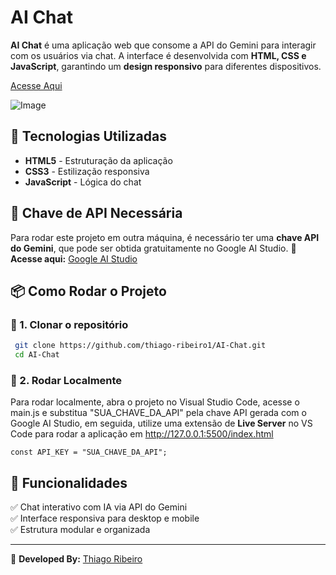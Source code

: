 # AI Chat

**AI Chat** é uma aplicação web que consome a API do Gemini para interagir com os usuários via chat. A interface é desenvolvida com **HTML, CSS e JavaScript**, garantindo um **design responsivo** para diferentes dispositivos.

[Acesse Aqui](https://ai-chat-app-online.vercel.app)

![Image](https://github.com/user-attachments/assets/0369daa3-c942-4136-9cda-5831699caa22)

## 🚀 Tecnologias Utilizadas
- **HTML5** - Estruturação da aplicação
- **CSS3** - Estilização responsiva
- **JavaScript** - Lógica do chat

## 🔑 Chave de API Necessária
Para rodar este projeto em outra máquina, é necessário ter uma **chave API do Gemini**, que pode ser obtida gratuitamente no Google AI Studio.
🔗 **Acesse aqui:** [Google AI Studio](https://aistudio.google.com/)

## 📦 Como Rodar o Projeto

### 🔹 1. Clonar o repositório
```sh
 git clone https://github.com/thiago-ribeiro1/AI-Chat.git
 cd AI-Chat
```

### 🔹 2. Rodar Localmente
Para rodar localmente, abra o projeto no Visual Studio Code, acesse o main.js e substitua "SUA_CHAVE_DA_API" pela chave API gerada com o Google AI Studio, em seguida, utilize uma extensão de **Live Server** no VS Code para rodar a aplicação em http://127.0.0.1:5500/index.html
```
const API_KEY = "SUA_CHAVE_DA_API"; 
```

## 📌 Funcionalidades
✅ Chat interativo com IA via API do Gemini  
✅ Interface responsiva para desktop e mobile  
✅ Estrutura modular e organizada    

---
📌 **Developed By:** [Thiago Ribeiro](https://github.com/thiago-ribeiro1)
